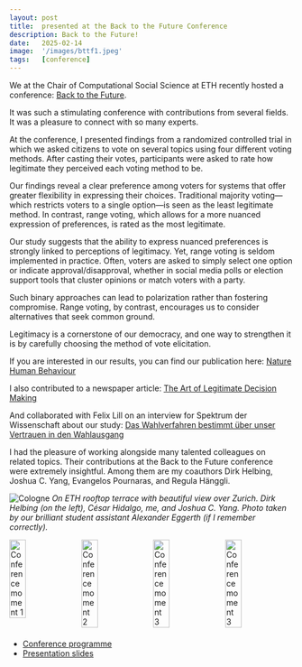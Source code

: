 ```yaml
---
layout: post
title:  presented at the Back to the Future Conference
description: Back to the Future!
date:   2025-02-14
image:  '/images/bttf1.jpeg'
tags:   [conference]
---
```



We at the Chair of Computational Social Science at ETH recently hosted a conference: [Back to the Future](https://www.backtothefuture.ch/talks/).

It was such a stimulating conference with contributions from several fields. It was a pleasure to connect with so many experts.

At the conference, I presented findings from a randomized controlled trial in which we asked citizens to vote on several topics using four different voting methods. After casting their votes, participants were asked to rate how legitimate they perceived each voting method to be.

Our findings reveal a clear preference among voters for systems that offer greater flexibility in expressing their choices. Traditional majority voting—which restricts voters to a single option—is seen as the least legitimate method. In contrast, range voting, which allows for a more nuanced expression of preferences, is rated as the most legitimate.

Our study suggests that the ability to express nuanced preferences is strongly linked to perceptions of legitimacy. Yet, range voting is seldom implemented in practice. Often, voters are asked to simply select one option or indicate approval/disapproval, whether in social media polls or election support tools that cluster opinions or match voters with a party.

Such binary approaches can lead to polarization rather than fostering compromise. Range voting, by contrast, encourages us to consider alternatives that seek common ground.

Legitimacy is a cornerstone of our democracy, and one way to strengthen it is by carefully choosing the method of vote elicitation.

If you are interested in our results, you can find our publication here: [Nature Human Behaviour](https://www.nature.com/articles/s41599-024-03056-8)

I also contributed to a newspaper article: [The Art of Legitimate Decision Making](https://www.defacto.expert/2024/02/23/the-art-of-legitimate-decision-making/?lang=en)

And collaborated with Felix Lill on an interview for Spektrum der Wissenschaft about our study: [Das Wahlverfahren bestimmt über unser Vertrauen in den Wahlausgang](https://www.spektrum.de/news/das-wahlverfahren-bestimmt-ueber-unser-vertrauen-in-den-wahlausgang/2230202)

I had the pleasure of working alongside many talented colleagues on related topics. Their contributions at the Back to the Future conference were extremely insightful. Among them are my coauthors Dirk Helbing, Joshua C. Yang, Evangelos Pournaras, and Regula Hänggli.

![Cologne]({{site.baseurl}}/images/bttf3.jpg)
*On ETH rooftop terrace with beautiful view over Zurich. Dirk Helbing (on the left), César Hidalgo, me, and Joshua C. Yang. Photo taken by our brilliant student assistant Alexander Eggerth (if I remember correctly).*

<!-- Gallery of smaller images in a row -->
<div style="display: flex; justify-content: space-between; margin-bottom: 20px;">
    <img src="{{site.baseurl}}/images/bttf2.jpeg" alt="Conference moment 1" style="width: 24%;">
    <img src="{{site.baseurl}}/images/bttf4.jpg" alt="Conference moment 2" style="width: 24%;">
    <img src="{{site.baseurl}}/images/bttf5.jpg" alt="Conference moment 3" style="width: 24%;">
    <img src="{{site.baseurl}}/images/bttf6.jpg" alt="Conference moment 3" style="width: 24%;">
</div>

- [Conference programme](https://www.backtothefuture.ch)
- [Presentation slides](https://slides.com/carinah/back-to-the-future-2025?token=ZL5osykQ)
